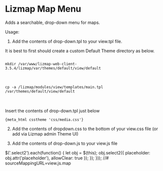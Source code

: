 # Lizmap Map Menu

Adds a searchable, drop-down menu for maps.

Usage:

1. Add the contents of drop-down.tpl to your view.tpl file.  

It is best to first should create a custom Default Theme directory as below.

<code>  
mkdir /var/www/lizmap-web-client-3.5.4/lizmap/var/themes/default/view/default
</code><br/><br/>
<code>
cp -a /lizmap/modules/view/templates/main.tpl /var/themes/default/view/default
</code><br/><br/>

Insert the contents of drop-down.tpl just below<br/>

<code>{meta_html csstheme 'css/media.css'}</code><br/>


2. Add the contents of dropdown.css to the bottom of your view.css file (or add via Lizmap admin Theme UI)

3. Add the contents of drop-down.js to your view.js file

$('.select2').each(function() {
		let obj = $(this);
		obj.select2({
			placeholder: obj.attr('placeholder'),
			allowClear: true
		});
	});
}));
//# sourceMappingURL=view.js.map


